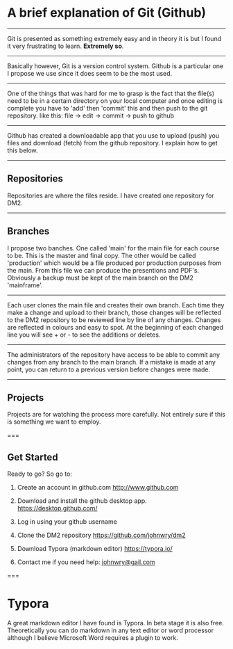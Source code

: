 # A brief explanation of Git (Github) #

---

Git is presented as something extremely easy and in theory it is but I found it very frustrating to learn. **Extremely so**. 

---

Basically however, Git is a version control system. Github is a particular one I propose we use since it does seem to be the most used. 

---

One of the things that was hard for me to grasp is the fact that the file(s) need to be in a certain directory on your local computer and once editing is complete you have to 'add' then 'commit' this and then push to the git repository. 
like this:
file -> edit -> commit -> push to github

---
Github has created a downloadable app that you use to upload (push) you files and download (fetch) from the github repository. I explain how to get this below. 


---

## Repositories ##
Repositories are where the files reside. I have created one repository for DM2. 

---

## Branches ##
I propose two banches. One called 'main' for the main file for each course to be. This is the master and final copy.  The other would be called 'production' which would be a file produced por production purposes from the main. From this file we can produce the presentions and PDF's. 
Obviously a backup must be kept of the main branch on the DM2 'mainframe'. 

---

Each user clones the main file and creates their own branch. Each time they make a change and upload to their branch, those changes will be reflected to the DM2 repository to be reviewed line by line of any changes. Changes are reflected in colours and easy to spot. At the beginning of each changed line you will see + or - to see the additions or deletes. 

---

The administrators of the repository have access to be able to commit any changes from any branch to the main branch. If a mistake is made at any point, you can return to a previous version before changes were made. 

---

## Projects ##
Projects are for watching the process more carefully. Not entirely sure if this is something we want to employ. 

===

## Get Started ##
Ready to go? So go to:

1. Create an account in github.com
	http://www.github.com
2. Download and install the github desktop app. 
	https://desktop.github.com/
3. Log in using your github username
4. Clone the DM2 repository
	https://github.com/johnwry/dm2
5. Download Typora (markdown editor)
	https://typora.io/

6. Contact me if you need help: johnwry@gail.com

===

# Typora # 
A great markdown editor I have found is Typora. In beta stage it is also free. 
Theoretically you can do markdown in any text editor or word processor although I believe Microsoft Word requires a plugin to work. 
